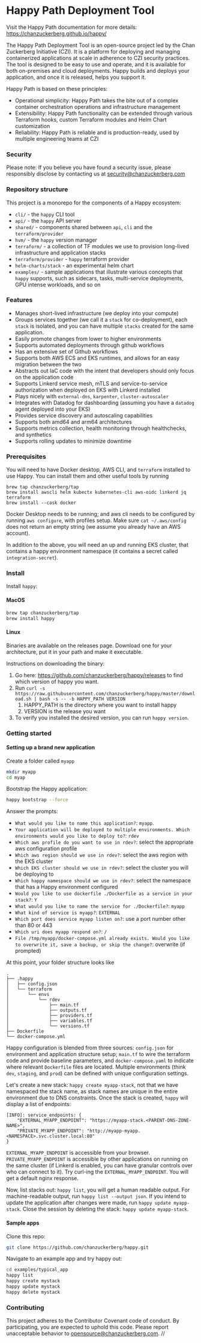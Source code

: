 # Happy Path Deployment Tool

Visit the Happy Path documentation for more details: https://chanzuckerberg.github.io/happy/

The Happy Path Deployment Tool is an open-source project led by the Chan Zuckerberg Initiative (CZI). It is a platform for deploying and managing containerized applications at scale in adherence to CZI security practices. The tool is designed to be easy to use and operate, and it is available for both on-premises and cloud deployments. Happy builds and deploys your application, and once it is released, helps you support it.

Happy Path is based on these principles:

* Operational simplicity: Happy Path takes the bite out of a complex container orchestration operations and infrastructure management
* Extensibility: Happy Path functionality can be extended through various Terraform hooks, custom Terraform modules and Helm Chart customization
* Reliability: Happy Path is reliable and is production-ready, used by multiple engineering teams at CZI

### Security

Please note: If you believe you have found a security issue, please responsibly disclose by contacting us at security@chanzuckerberg.com


### Repository structure

This project is a monorepo for the components of a Happy ecosystem:
* `cli/` - the `happy` CLI tool
* `api/` - the `happy` API server
* `shared/` - components shared between `api`, `cli` and the `terraform/provider`
* `hvm/` - the `happy` version manager
* `terraform/` - a collection of TF modules we use to provision long-lived infrastructure and application stacks
* `terraform/provider` - `happy` terraform provider
* `helm-charts/stack` - an experimental helm chart
* `examples/` - sample applications that illustrate various concepts that `happy` supports, such as sidecars, tasks, multi-service deployments, GPU intense workloads, and so on


### Features
* Manages short-lived infrastructure (we deploy into your compute)
* Groups services together (we call it a `stack` for co-deployment), each `stack` is isolated, and you can have multiple `stacks` created for the same application.
* Easily promote changes from lower to higher environments
* Supports automated deployments through github workflows
* Has an extensive set of Github workflows
* Supports both AWS ECS and EKS runtimes, and allows for an easy migration between the two
* Abstracts out IaC code with the intent that developers should only focus on the application code
* Supports Linkerd service mesh, mTLS and service-to-service authorization when deployed on EKS with Linkerd installed
* Plays nicely with `external-dns`, `karpenter`, `cluster-autoscaler`
* Integrates with Datadog for dashboarding (assuming you have a `datadog` agent deployed into your EKS)
* Provides service discovery and autoscaling capabilities
* Supports both amd64 and arm64 architectures
* Supports metrics collection, health monitoring through healthchecks, and synthetics
* Supports rolling updates to minimize downtime

### Prerequisites

You will need to have Docker desktop, AWS CLI, and `terraform` installed to use Happy. You can install them and other useful tools by running 

```
brew tap chanzuckerberg/tap
brew install awscli helm kubectx kubernetes-cli aws-oidc linkerd jq terraform
brew install --cask docker
```

Docker Desktop needs to be running; and aws cli needs to be configured by running `aws configure`, with profiles setup. Make sure `cat ~/.aws/config` does not return an empty string (we assume you already have an AWS account).

In addition to the above, you will need an up and running EKS cluster, that contains a happy environment namespace (it contains a secret called `integration-secret`).

### Install

Install `happy`:

#### MacOS
```sh
brew tap chanzuckerberg/tap
brew install happy
```

#### Linux

Binaries are available on the releases page. Download one for your architecture, put it in your path and make it executable.

Instructions on downloading the binary:

1. Go here: <https://github.com/chanzuckerberg/happy/releases> to find which version of happy you want.
2. Run `curl -s https://raw.githubusercontent.com/chanzuckerberg/happy/master/download.sh | bash -s -- -b HAPPY_PATH VERSION`
   1. HAPPY_PATH is the directory where you want to install happy
   2. VERSION is the release you want
3. To verify you installed the desired version, you can run `happy version`.


### Getting started

#### Setting up a brand new application
Create a folder called `myapp`
```sh
mkdir myapp
cd myap
```

Bootstrap the Happy application:

```sh
happy bootstrap --force
```

Answer the prompts:

* `What would you like to name this application?`: `myapp`. 
* `Your application will be deployed to multiple environments. Which environments would you like to deploy to?`: `rdev`
* `Which aws profile do you want to use in rdev?`: select the appropriate aws configuration profile
* `Which aws region should we use in rdev?`: select the aws region with the EKS cluster
* `Which EKS cluster should we use in rdev?`: select the cluster you will be deploying to
* `Which happy namespace should we use in rdev?`: select the namespace that has a Happy environment configured
* `Would you like to use dockerfile ./Dockerfile as a service in your stack?`: `Y`
* `What would you like to name the service for ./Dockerfile?`: `myapp`
* `What kind of service is myapp?`: `EXTERNAL`
* `Which port does service myapp listen on?`: use a port number other than 80 or 443
*  `Which uri does myapp respond on?`: `/`
* `File /tmp/myapp/docker-compose.yml already exists. Would you like to overwrite it, save a backup, or skip the change?`: overwrite (if prompted)

At this point, your folder structure looks like
```
.
├── .happy
│   ├── config.json
│   └── terraform
│       └── envs
│           └── rdev
│               ├── main.tf
│               ├── outputs.tf
│               ├── providers.tf
│               ├── variables.tf
│               └── versions.tf
├── Dockerfile
└── docker-compose.yml
```

Happy configuration is blended from three sources: `config.json` for environment and application structure setup; `main.tf` to wire the terraform code and provide baseline parameters, and `docker-compose.yaml` to indicate where relevant `Dockerfile` files are located. Multiple environments (think `dev`, `staging`, and `prod`) can be defined with unique configuration settings.

Let's create a new stack: `happy create myapp-stack`, not that we have namespaced the stack name, as stack names are unique in the entire environment due to DNS constraints. Once the stack is created, `happy` will display a list of endpoints:
```
[INFO]: service_endpoints: {
	"EXTERNAL_MYAPP_ENDPOINT": "https://myapp-stack.<PARENT-DNS-ZONE-NAME>",
	"PRIVATE_MYAPP_ENDPOINT": "http://myapp-myapp.<NAMESPACE>.svc.cluster.local:80"
}
```

`EXTERNAL_MYAPP_ENDPOINT` is accessible from your browser. `PRIVATE_MYAPP_ENDPOINT` is accessible by other applications on running on the same cluster (if Linkerd is enabled, you can have granular controls over who can connect to it). Try curl-ing the `EXTERNAL_MYAPP_ENDPOINT`. You will get a default nginx response.

Now, list stacks out: `happy list`, you will get a human readable output. For machine-readable output, run `happy list --output json`. If you intend to update the application after changes were made, run `happy update myapp-stack`. Close the session by deleting the stack: `happy update myapp-stack`.


#### Sample apps
Clone this repo: 
```sh
git clone https://github.com/chanzuckerberg/happy.git
```

Navigate to an example app and try happy out:
```sh
cd examples/typical_app
happy list
happy create mystack
happy update mystack
happy delete mystack
```

### Contributing

This project adheres to the Contributor Covenant code of conduct. By participating, you are expected to uphold this code. Please report unacceptable behavior to opensource@chanzuckerberg.com.
//
